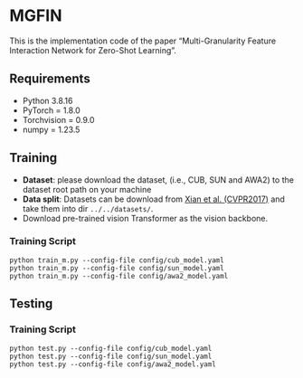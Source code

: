 # MGFIN
This is the implementation code of the paper “Multi-Granularity Feature Interaction Network for Zero-Shot Learning”.


## Requirements
- Python 3.8.16
- PyTorch = 1.8.0
- Torchvision = 0.9.0
- numpy = 1.23.5

## Training
- **Dataset**: please download the dataset, (i.e., CUB, SUN and AWA2) to the dataset root path on your machine
- **Data split**: Datasets can be download from [Xian et al. (CVPR2017)](https://datasets.d2.mpi-inf.mpg.de/xian/xlsa17.zip) and take them into dir ```../../datasets/```.
- Download pre-trained vision Transformer as the vision backbone.

### Training Script
```shell
python train_m.py --config-file config/cub_model.yaml
python train_m.py --config-file config/sun_model.yaml
python train_m.py --config-file config/awa2_model.yaml
```

## Testing
<!-- You can download the pre-trained model on three different datasets: CUB, SUN, AWA2 in the CZSL/GZSL setting.  -->
### Training Script
```shell
python test.py --config-file config/cub_model.yaml
python test.py --config-file config/sun_model.yaml
python test.py --config-file config/awa2_model.yaml
```
